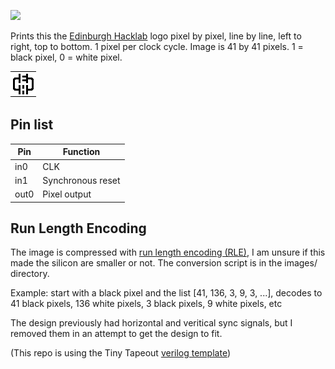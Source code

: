 ![](../../workflows/wokwi/badge.svg)

Prints this the [Edinburgh Hacklab](https://edinburghhacklab.com/) logo pixel by pixel, line by line, left to right, top to bottom. 1 pixel per clock cycle.
Image is 41 by 41 pixels. 1 = black pixel, 0 = white pixel.

![alt text](https://github.com/ElectricPotato/tinytapeout-picture-printer-b/blob/main/images/img1_ehlab.png?raw=true)


## Pin list
| Pin  | Function |
|------|------|
| in0  | CLK  |
| in1  | Synchronous reset  |
| out0 | Pixel output |


## Run Length Encoding

The image is compressed with [run length encoding (RLE)](https://en.wikipedia.org/wiki/Run-length_encoding), I am unsure if this made the silicon are smaller or not.
The conversion script is in the images/ directory.

Example:
  start with a black pixel and the list [41, 136, 3, 9, 3, ...], decodes to 41 black pixels, 136 white pixels, 3 black pixels, 9 white pixels, etc

The design previously had horizontal and veritical sync signals, but I removed them in an attempt to get the design to fit.

(This repo is using the Tiny Tapeout [verilog template](https://github.com/H-S-S-11/tinytapeout-verilog-test))
